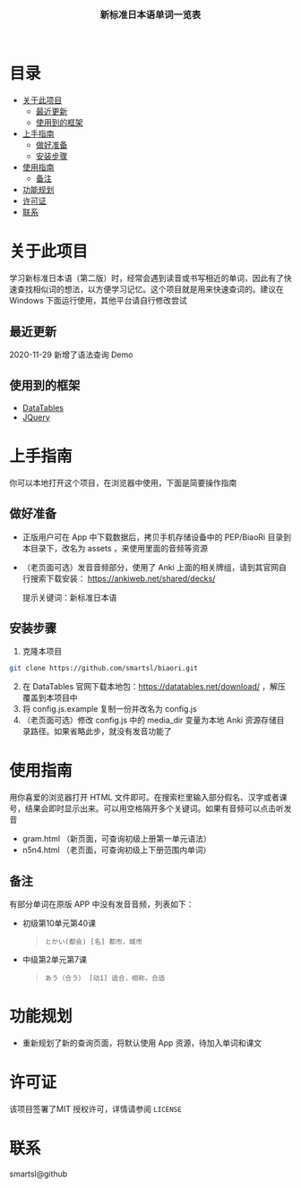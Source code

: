 <br />
<p align="center">
  <h3 align="center">新标准日本语单词一览表</h3>
</p>
<br />

# 目录
* [关于此项目](#关于此项目)
  * [最近更新](#最近更新)
  * [使用到的框架](#使用到的框架)
* [上手指南](#上手指南)
  * [做好准备](#做好准备)
  * [安装步骤](#安装步骤)
* [使用指南](#使用指南)
  * [备注](#备注)
* [功能规划](#功能规划)
* [许可证](#许可证)
* [联系](#联系)

# 关于此项目
学习新标准日本语（第二版）时，经常会遇到读音或书写相近的单词，因此有了快速查找相似词的想法，以方便学习记忆。这个项目就是用来快速查词的。建议在 Windows 下面运行使用，其他平台请自行修改尝试

## 最近更新

2020-11-29 新增了语法查询 Demo

## 使用到的框架
* [DataTables](https://datatables.net)
* [JQuery](https://jquery.com)

# 上手指南
你可以本地打开这个项目，在浏览器中使用，下面是简要操作指南

## 做好准备
* 正版用户可在 App 中下载数据后，拷贝手机存储设备中的 PEP/BiaoRi 目录到本目录下，改名为 assets ，来使用里面的音频等资源

* （老页面可选）发音音频部分，使用了 Anki 上面的相关牌组，请到其官网自行搜索下载安装：
https://ankiweb.net/shared/decks/

  提示关键词：新标准日本语

## 安装步骤
1. 克隆本项目
```sh
git clone https://github.com/smartsl/biaori.git
```
2. 在 DataTables 官网下载本地包：https://datatables.net/download/ ，解压覆盖到本项目中
3. 将 config.js.example 复制一份并改名为 config.js
4. （老页面可选）修改 config.js 中的 media_dir 变量为本地 Anki 资源存储目录路径。如果省略此步，就没有发音功能了

# 使用指南
用你喜爱的浏览器打开 HTML 文件即可。在搜索栏里输入部分假名、汉字或者课号，结果会即时显示出来。可以用空格隔开多个关键词。如果有音频可以点击听发音
* gram.html （新页面，可查询初级上册第一单元语法）
* n5n4.html （老页面，可查询初级上下册范围内单词）

## 备注
有部分单词在原版 APP 中没有发音音频，列表如下：
* 初级第10单元第40课
  > `とかい(都会) [名] 都市，城市`
* 中级第2单元第7课
  > `あう（合う） [动1] 适合，相称，合适`

# 功能规划
* 重新规划了新的查询页面，将默认使用 App 资源，待加入单词和课文

# 许可证
该项目签署了MIT 授权许可，详情请参阅 `LICENSE`

# 联系
smartsl@github